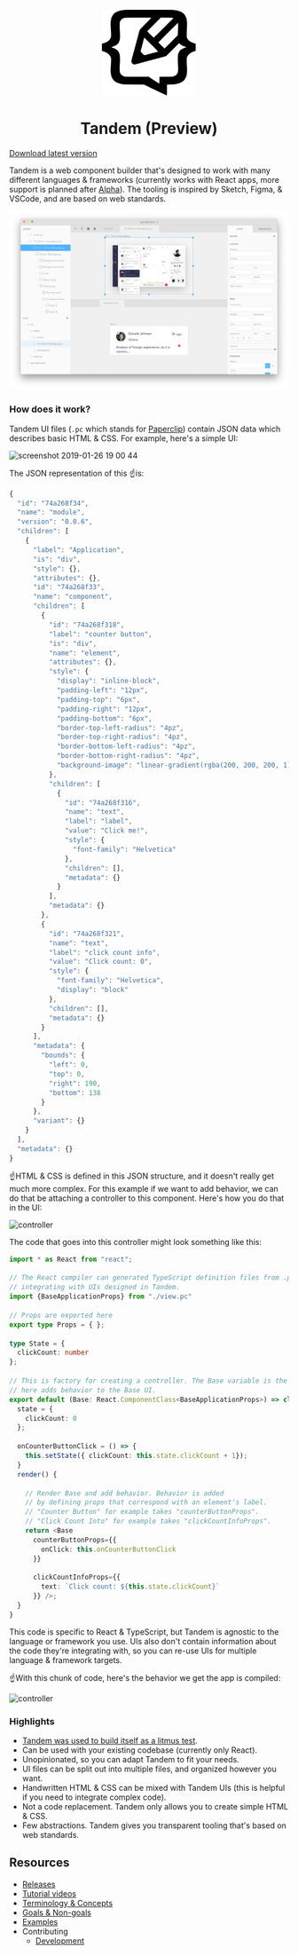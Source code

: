 <p align="center">
  <img src="assets/logo.svg" width="170px">
  <h1 align="center">Tandem (Preview)</h1>
</p>

[Download latest version](https://github.com/tandemcode/tandem/releases)

Tandem is a web component builder that's designed to work with many different languages & frameworks (currently works with React apps, more support is planned after [Alpha](https://github.com/tandemcode/tandem/projects/10)). The tooling is inspired by Sketch, Figma, & VSCode, and are based on web standards.

![Split view](./assets/screenshots/v10.1.7.png)

### How does it work?

Tandem UI files (`.pc` which stands for [Paperclip](https://github.com/tandemcode/tandem/tree/master/packages/paperclip)) contain JSON data which describes basic HTML & CSS. For example, here's a simple UI:

<img width="503" alt="screenshot 2019-01-26 19 00 44" src="https://user-images.githubusercontent.com/757408/51795690-bd890880-219c-11e9-82a1-b40098731c6c.png">

The JSON representation of this ☝️is:

```javascript
{
  "id": "74a268f34",
  "name": "module",
  "version": "0.0.6",
  "children": [
    {
      "label": "Application",
      "is": "div",
      "style": {},
      "attributes": {},
      "id": "74a268f33",
      "name": "component",
      "children": [
        {
          "id": "74a268f318",
          "label": "counter button",
          "is": "div",
          "name": "element",
          "attributes": {},
          "style": {
            "display": "inline-block",
            "padding-left": "12px",
            "padding-top": "6px",
            "padding-right": "12px",
            "padding-bottom": "6px",
            "border-top-left-radius": "4pz",
            "border-top-right-radius": "4pz",
            "border-bottom-left-radius": "4pz",
            "border-bottom-right-radius": "4pz",
            "background-image": "linear-gradient(rgba(200, 200, 200, 1), rgba(200, 200, 200, 1))"
          },
          "children": [
            {
              "id": "74a268f316",
              "name": "text",
              "label": "label",
              "value": "Click me!",
              "style": {
                "font-family": "Helvetica"
              },
              "children": [],
              "metadata": {}
            }
          ],
          "metadata": {}
        },
        {
          "id": "74a268f321",
          "name": "text",
          "label": "click count info",
          "value": "Click count: 0",
          "style": {
            "font-family": "Helvetica",
            "display": "block"
          },
          "children": [],
          "metadata": {}
        }
      ],
      "metadata": {
        "bounds": {
          "left": 0,
          "top": 0,
          "right": 190,
          "bottom": 138
        }
      },
      "variant": {}
    }
  ],
  "metadata": {}
}
```

☝️HTML & CSS is defined in this JSON structure, and it doesn't really get much more complex. For this example if we want to add behavior, we can do that be attaching a controller to this component. Here's how you do that in the UI:

![controller](https://user-images.githubusercontent.com/757408/51795768-e6f66400-219d-11e9-87fd-9b9a549ce29a.gif)

The code that goes into this controller might look something like this:

```typescript
import * as React from "react";

// The React compiler can generated TypeScript definition files from .pc files for safely
// integrating with UIs designed in Tandem. 
import {BaseApplicationProps} from "./view.pc"

// Props are exported here 
export type Props = { };

type State = {
  clickCount: number
};

// This is factory for creating a controller. The Base variable is the UI designed in Tandem compiled down to React. The React class returned
// here adds behavior to the Base UI. 
export default (Base: React.ComponentClass<BaseApplicationProps>) => class ApplicationController extends React.PureComponent<Props, State> {
  state = {
    clickCount: 0
  };

  onCounterButtonClick = () => {
    this.setState({ clickCount: this.state.clickCount + 1});
  }
  render() {

    // Render Base and add behavior. Behavior is added
    // by defining props that correspond with an element's label. 
    // "Counter Button" for example takes "counterButtonProps".
    // "Click Count Into" for example takes "clickCountInfoProps".
    return <Base 
      counterButtonProps={{
        onClick: this.onCounterButtonClick
      }} 
      
      clickCountInfoProps={{
        text: `Click count: ${this.state.clickCount}`
      }} />;
  }
}
```

This code is specific to React & TypeScript, but Tandem is agnostic to the language or framework you use. UIs also don't contain information about the code they're integrating with, so you can re-use UIs for multiple language & framework targets.

☝️With this chunk of code, here's the behavior we get the app is compiled:

![controller](https://user-images.githubusercontent.com/757408/51796101-a0a30400-21a1-11e9-835f-da25788c9861.gif)


### Highlights

- [Tandem was used to build itself as a litmus test](https://github.com/tandemcode/tandem/tree/master/packages/front-end/src/components). 
- Can be used with your existing codebase (currently only React). 
- Unopinionated, so you can adapt Tandem to fit your needs.
- UI files can be split out into multiple files, and organized however you want. 
- Handwritten HTML & CSS can be mixed with Tandem UIs (this is helpful if you need to integrate complex code). 
- Not a code replacement. Tandem only allows you to create simple HTML & CSS.
- Few abstractions. Tandem gives you transparent tooling that's based on web standards.

## Resources

- [Releases](https://github.com/tandemcode/tandem/releases)
- [Tutorial videos](https://www.youtube.com/playlist?list=PLCNS_PVbhoSXOrjiJQP7ZjZJ4YHULnB2y)
- [Terminology & Concepts](./docs/concepts.md)
- [Goals & Non-goals](./docs/goals.md)
- [Examples](https://github.com/tandemcode/examples)
- Contributing
  - [Development](./docs/contributing/development.md)
